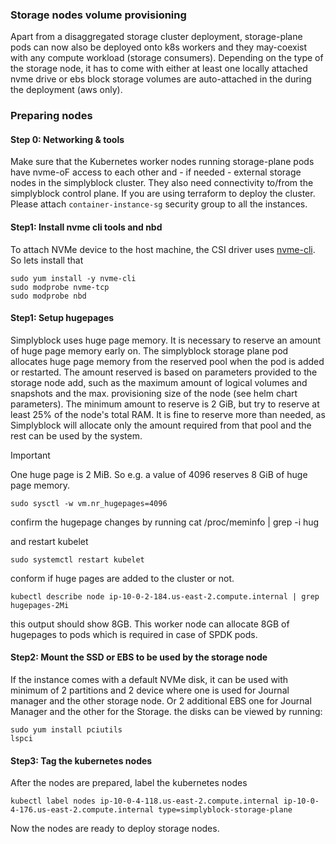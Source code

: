 ### Storage nodes volume provisioning

Apart from a disaggregated storage cluster deployment, storage-plane pods can now also be deployed onto k8s workers and they may-coexist with any compute workload (storage consumers). 
Depending on the type of the storage node, it has to come with either at least one locally attached nvme drive or ebs block storage volumes are auto-attached in the during the deployment (aws only). 

### Preparing nodes

#### Step 0: Networking & tools

Make sure that the Kubernetes worker nodes running storage-plane pods have nvme-oF access to each other and - if needed - external storage nodes in the simplyblock cluster. They also need connectivity to/from the simplyblock control plane. If you are using terraform to deploy the cluster. Please attach `container-instance-sg` security group to all the instances.

#### Step1: Install nvme cli tools and nbd

To attach NVMe device to the host machine, the CSI driver uses [nvme-cli]([url](https://github.com/linux-nvme/nvme-cli)). So lets install that
```
sudo yum install -y nvme-cli
sudo modprobe nvme-tcp
sudo modprobe nbd
```

#### Step1: Setup hugepages

Simplyblock uses huge page memory. It is necessary to reserve an amount of huge page memory early on. 
The simplyblock storage plane pod allocates huge page memory from the reserved pool when the pod is added or restarted. 
The amount reserved is based on parameters provided to the storage node add, such as the maximum amount of logical volumes and snapshots and the max. provisioning size of the node (see helm chart parameters).
The minimum amount to reserve is 2 GiB, but try to reserve at least 25% of the node's total RAM. 
It is fine to reserve more than needed, as Simplyblock will allocate only the amount required from that pool and the rest can be used by the system. 

>[!IMPORTANT]
>One huge page is 2 MiB. So e.g. a value of 4096 reserves 8 GiB of huge page memory.

```
sudo sysctl -w vm.nr_hugepages=4096
```

confirm the hugepage changes by running
cat /proc/meminfo | grep -i hug


and restart kubelet
```
sudo systemctl restart kubelet
```

conform if huge pages are added to the cluster or not.
```
kubectl describe node ip-10-0-2-184.us-east-2.compute.internal | grep hugepages-2Mi
```
this output should show 8GB. This worker node can allocate 8GB of hugepages to pods which is required in case of SPDK pods.

#### Step2: Mount the SSD or EBS to be used by the storage node
If the instance comes with a default NVMe disk, it can be used with minimum of 2 partitions and 2 device where one is used for Journal manager and the other storage node. Or 2 additional EBS one for Journal Manager and the other for the Storage. the disks can be viewed by running:

```
sudo yum install pciutils
lspci
```


#### Step3: Tag the kubernetes nodes

After the nodes are prepared, label the kubernetes nodes
```
kubectl label nodes ip-10-0-4-118.us-east-2.compute.internal ip-10-0-4-176.us-east-2.compute.internal type=simplyblock-storage-plane
```
Now the nodes are ready to deploy storage nodes.
